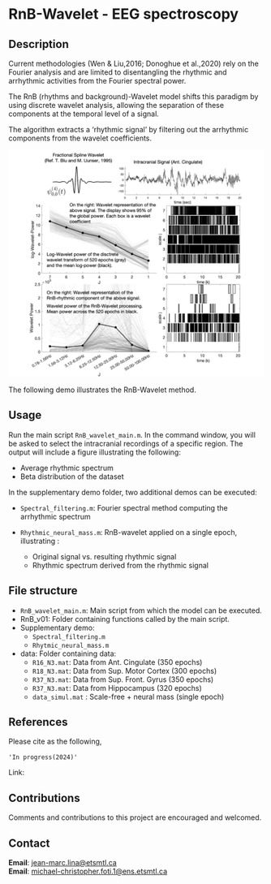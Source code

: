 
# RnB-Wavelet - EEG spectroscopy

## Description

Current methodologies (Wen & Liu,2016; Donoghue et al.,2020) rely on the Fourier analysis and are limited to disentangling the rhythmic and arrhythmic activities from the Fourier spectral power.

The RnB (rhythms and background)-Wavelet model shifts this paradigm by using discrete wavelet analysis, allowing the separation of these components at the temporal level of a signal. 

The algorithm extracts a ‘rhythmic signal’ by filtering out the arrhythmic components from the wavelet coefficients.

![Alt text](img/FigGitHub.png)


The following demo illustrates the RnB-Wavelet method.

   
## Usage

Run the main script ` RnB_wavelet_main.m `. In the command window, you will be asked to select the intracranial recordings of a specific region. The output will include a figure illustrating the following:

- Average rhythmic spectrum
- Beta distribution of the dataset

In the supplementary demo folder, two additional demos can be executed:

- `Spectral_filtering.m`: Fourier spectral method computing the arrhythmic spectrum
 
- `Rhythmic_neural_mass.m`:  RnB-wavelet applied on a single epoch, illustrating :

    - Original signal vs. resulting rhythmic signal 
    - Rhythmic spectrum derived from the rhythmic signal

## File structure

- `RnB_wavelet_main.m`: Main script from which the model can be executed.
- RnB_v01: Folder containing functions called by the main script.
- Supplementary demo: 
   - `Spectral_filtering.m`
   - `Rhytmic_neural_mass.m` 
- data: Folder containing data:
   - `R16_N3.mat`: Data from Ant. Cingulate (350 epochs)
   - `R18_N3.mat`: Data from Sup. Motor Cortex (300 epochs)
   - `R37_N3.mat`: Data from Sup. Front. Gyrus (350 epochs)
   - `R37_N3.mat`: Data from Hippocampus (320 epochs)
   - `data_simul.mat` : Scale-free + neural mass (single epoch)

## References

Please cite as the following,

    'In progress(2024)'
    
Link:

## Contributions

Comments and contributions to this project are encouraged and welcomed.

## Contact

**Email**: jean-marc.lina@etsmtl.ca\
**Email**: michael-christopher.foti.1@ens.etsmtl.ca
